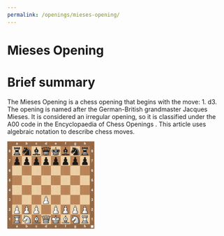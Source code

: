 ```yaml
---
permalink: /openings/mieses-opening/
---
```

Mieses Opening
==============

# Brief summary


The Mieses Opening is a chess opening that begins with the move: 1. d3. The opening is named after the German-British grandmaster Jacques Mieses. It is considered an irregular opening, so it is classified under the A00 code in the Encyclopaedia of Chess Openings . This article uses algebraic notation to describe chess moves.

<img src="/img/Mieses Opening.jpg" width="200"/>
